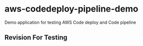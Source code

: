 # aws-codedeploy-pipeline-demo
Demo application for testing AWS Code deploy and Code pipeline

## Revision For Testing
